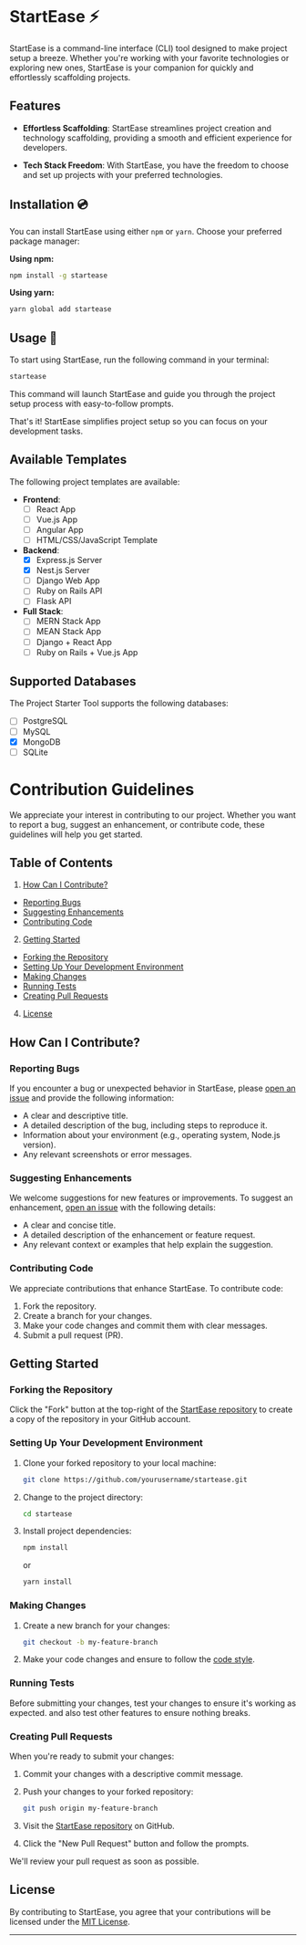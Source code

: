 # StartEase ⚡️

StartEase is a command-line interface (CLI) tool designed to make project setup a breeze. Whether you're working with your favorite technologies or exploring new ones, StartEase is your companion for quickly and effortlessly scaffolding projects.

## Features

- **Effortless Scaffolding**: StartEase streamlines project creation and technology scaffolding, providing a smooth and efficient experience for developers.

- **Tech Stack Freedom**: With StartEase, you have the freedom to choose and set up projects with your preferred technologies.


## Installation 💿

You can install StartEase using either `npm` or `yarn`. Choose your preferred package manager:

**Using npm:**

```bash
npm install -g startease
```
**Using yarn:**

```bash
yarn global add startease
```

## Usage 🚦

To start using StartEase, run the following command in your terminal:

```bash
startease
```

This command will launch StartEase and guide you through the project setup process with easy-to-follow prompts.

That's it! StartEase simplifies project setup so you can focus on your development tasks.

## Available Templates

The following project templates are available:

- **Frontend**:
    - [ ] React App
    - [ ] Vue.js App
    - [ ] Angular App
    - [ ] HTML/CSS/JavaScript Template

- **Backend**:
    - [x] Express.js Server
    - [x] Nest.js Server
    - [ ] Django Web App
    - [ ] Ruby on Rails API
    - [ ] Flask API

- **Full Stack**:
    - [ ] MERN Stack App
    - [ ] MEAN Stack App
    - [ ] Django + React App
    - [ ] Ruby on Rails + Vue.js App

## Supported Databases

The Project Starter Tool supports the following databases:

- [ ] PostgreSQL
- [ ] MySQL
- [x] MongoDB
- [ ] SQLite

# Contribution Guidelines

We appreciate your interest in contributing to our project. Whether you want to report a bug, suggest an enhancement, or contribute code, these guidelines will help you get started.

## Table of Contents

1. [How Can I Contribute?](#how-can-i-contribute)
  - [Reporting Bugs](#reporting-bugs)
  - [Suggesting Enhancements](#suggesting-enhancements)
  - [Contributing Code](#contributing-code)
2. [Getting Started](#getting-started)
  - [Forking the Repository](#forking-the-repository)
  - [Setting Up Your Development Environment](#setting-up-your-development-environment)
  - [Making Changes](#making-changes)
  - [Running Tests](#running-tests)
  - [Creating Pull Requests](#creating-pull-requests)
4. [License](#license)


## How Can I Contribute?

### Reporting Bugs

If you encounter a bug or unexpected behavior in StartEase, please [open an issue](https://github.com/yourusername/startease/issues/new) and provide the following information:

- A clear and descriptive title.
- A detailed description of the bug, including steps to reproduce it.
- Information about your environment (e.g., operating system, Node.js version).
- Any relevant screenshots or error messages.

### Suggesting Enhancements

We welcome suggestions for new features or improvements. To suggest an enhancement, [open an issue](https://github.com/yourusername/startease/issues/new) with the following details:

- A clear and concise title.
- A detailed description of the enhancement or feature request.
- Any relevant context or examples that help explain the suggestion.

### Contributing Code

We appreciate contributions that enhance StartEase. To contribute code:

1. Fork the repository.
2. Create a branch for your changes.
3. Make your code changes and commit them with clear messages.
4. Submit a pull request (PR).

## Getting Started

### Forking the Repository

Click the "Fork" button at the top-right of the [StartEase repository](https://github.com/yourusername/startease) to create a copy of the repository in your GitHub account.

### Setting Up Your Development Environment

1. Clone your forked repository to your local machine:

   ```bash
   git clone https://github.com/yourusername/startease.git
   ```

2. Change to the project directory:

   ```bash
   cd startease
   ```

3. Install project dependencies:

   ```bash
   npm install
   ```

   or

   ```bash
   yarn install
   ```

### Making Changes

1. Create a new branch for your changes:

   ```bash
   git checkout -b my-feature-branch
   ```

2. Make your code changes and ensure to follow the [code style](#code-style).

### Running Tests

Before submitting your changes, test your changes to ensure it's working as expected. and also test other features to ensure nothing breaks.

### Creating Pull Requests

When you're ready to submit your changes:

1. Commit your changes with a descriptive commit message.

2. Push your changes to your forked repository:

   ```bash
   git push origin my-feature-branch
   ```

3. Visit the [StartEase repository](https://github.com/yourusername/startease) on GitHub.

4. Click the "New Pull Request" button and follow the prompts.

We'll review your pull request as soon as possible.

## License

By contributing to StartEase, you agree that your contributions will be licensed under the [MIT License](LICENSE.md).

---